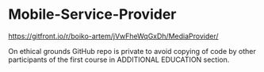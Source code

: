 # Mobile-Service-Provider

https://gitfront.io/r/boiko-artem/jVwFheWqGxDh/MediaProvider/

On ethical grounds GitHub repo is private 
to avoid copying of code by other participants 
of the first course in ADDITIONAL EDUCATION section.
